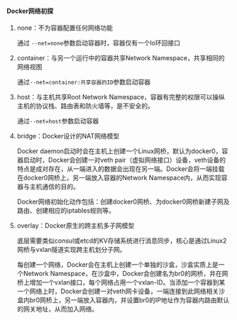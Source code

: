 #### Docker网络初探

1. none：不为容器配置任何网络功能

   通过 ```--net=none```参数启动容器时，容器仅有一个lo环回接口

2. container：与另一个运行中的容器共享Network Namespace，共享相同的网络视图

   通过```--net=container:共享容器的ID```参数启动容器

3. host：与主机共享Root Network Namespace，容器有完整的权限可以操纵主机的协议栈、路由表和防火墙等，是不安全的。

   通过```--net=host```参数启动容器

4. bridge：Docker设计的NAT网络模型

   Docker daemon启动时会在主机上创建一个Linux网桥，默认为docker0，容器启动时，Docker会创建一对veth pair（虚拟网络接口）设备，veth设备的特点是成对存在，从一端进入的数据会出现在另一端。Docker会将一端挂载在docker0网桥上，另一端放入容器的Network Namespace内，从而实现容器与主机通信的目的。

   Docker网络初始化动作包括：创建docker0网桥、为docker0网桥新建子网及路由、创建相应的iptables规则等。

5. overlay：Docker原生的跨主机多子网模型

   底层需要类似consul或etcd的KV存储系统进行消息同步，核心是通过Linux2网桥与vxlan隧道实现跨主机划分子网。

   每创建一个网络，Docker会在主机上创建一个单独的沙盒，沙盒实质上是一个Network Namespace，在沙盒中，Docker会创建名为br0的网桥，并在网桥上增加一个vxlan接口，每个网络占用一个vxlan-ID。当添加一个容器到某一个网络上时，Docker会创建一对veth网卡设备，一端连接到此网络相关沙盒内br0网桥上，另一端放入容器内，并设置br0的IP地址作为容器内路由默认的网关地址，从而加入网络。

